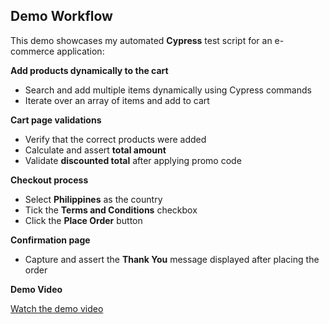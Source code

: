 ## Demo Workflow

This demo showcases my automated **Cypress** test script for an e-commerce application:

**Add products dynamically to the cart**

* Search and add multiple items dynamically using Cypress commands
* Iterate over an array of items and add to cart

**Cart page validations**

* Verify that the correct products were added
* Calculate and assert **total amount**
* Validate **discounted total** after applying promo code

**Checkout process**

* Select **Philippines** as the country
* Tick the **Terms and Conditions** checkbox
* Click the **Place Order** button

**Confirmation page**

* Capture and assert the **Thank You** message displayed after placing the order

**Demo Video**

[Watch the demo video](https://drive.google.com/file/d/1ewd7vEEj7MKtm1SuTbqb5xvtFjS2jUEM/view?t=1)
